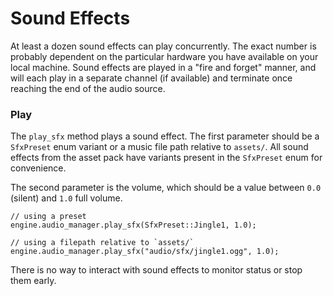 # Sound Effects

At least a dozen sound effects can play concurrently. The exact number is probably dependent on the particular hardware you have available on your local machine. Sound effects are played in a "fire and forget" manner, and will each play in a separate channel (if available) and terminate once reaching the end of the audio source.

### Play

The `play_sfx` method plays a sound effect. The first parameter should be a `SfxPreset` enum variant or a music file path relative to `assets/`. All sound effects from the asset pack have variants present in the `SfxPreset` enum for convenience.

The second parameter is the volume, which should be a value between `0.0` (silent) and `1.0` full volume.

```rust,ignored
// using a preset
engine.audio_manager.play_sfx(SfxPreset::Jingle1, 1.0);

// using a filepath relative to `assets/`
engine.audio_manager.play_sfx("audio/sfx/jingle1.ogg", 1.0);
```

There is no way to interact with sound effects to monitor status or stop them early.

